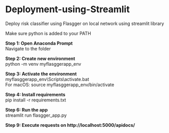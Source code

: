 # Deployment-using-Streamlit

Deploy risk classifier using Flasgger on local network using streamlit library

Make sure python is added to your PATH</b>

<b>Step 1: Open Anaconda Prompt<br></b>
Navigate to the folder

<b>Step 2: Create new environment<br></b>
python -m venv myflasggerapp_env

<b>Step 3: Activate the environment<br></b>
myflasggerapp_env\Scripts\activate.bat<br>
For macOS: source myflasggerapp_env/bin/activate

<b>Step 4: Install requirements<br></b>
pip install -r requirements.txt

<b>Step 6: Run the app <br></b>
streamlit run flasgger_app.py

<b>Step 9: Execute requests on http://localhost:5000/apidocs/<br></b>



